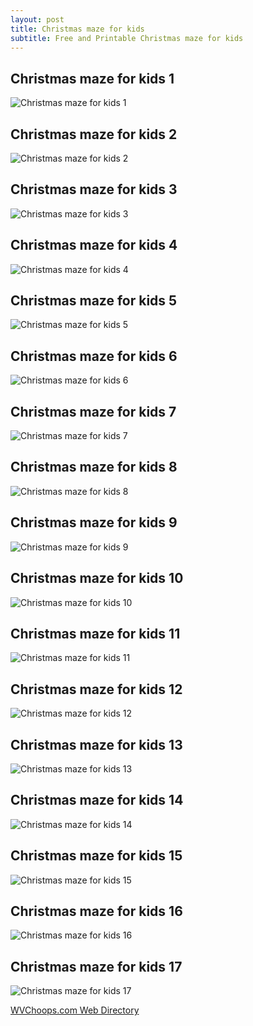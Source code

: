 ```yaml
---
layout: post
title: Christmas maze for kids
subtitle: Free and Printable Christmas maze for kids
---
```

## Christmas maze for kids 1
![Christmas maze for kids 1](https://hoanghabelle.github.io/images/christmas-maze-for-kids%20(1).jpg "Christmas maze for kids 1")

## Christmas maze for kids 2
![Christmas maze for kids 2](https://hoanghabelle.github.io/images/christmas-maze-for-kids%20(2).jpg "Christmas maze for kids 2")

## Christmas maze for kids 3
![Christmas maze for kids 3](https://hoanghabelle.github.io/images/christmas-maze-for-kids%20(3).jpg "Christmas maze for kids 3")

## Christmas maze for kids 4
![Christmas maze for kids 4](https://hoanghabelle.github.io/images/christmas-maze-for-kids%20(4).jpg "Christmas maze for kids 4")

## Christmas maze for kids 5
![Christmas maze for kids 5](https://hoanghabelle.github.io/images/christmas-maze-for-kids%20(5).jpg "Christmas maze for kids 5")

<script async src="//pagead2.googlesyndication.com/pagead/js/adsbygoogle.js"></script><ins class="adsbygoogle" style="display:block" data-ad-format="fluid" data-ad-layout-key="-8i+1w-dq+e9+ft" data-ad-client="ca-pub-6753140515841889" data-ad-slot="6190446671"></ins> <script> (adsbygoogle = window.adsbygoogle || []).push({}); </script>

## Christmas maze for kids 6
![Christmas maze for kids 6](https://hoanghabelle.github.io/images/christmas-maze-for-kids%20(6).jpg "Christmas maze for kids 6")

## Christmas maze for kids 7
![Christmas maze for kids 7](https://hoanghabelle.github.io/images/christmas-maze-for-kids%20(7).jpg "Christmas maze for kids 7")

## Christmas maze for kids 8
![Christmas maze for kids 8](https://hoanghabelle.github.io/images/christmas-maze-for-kids%20(8).jpg "Christmas maze for kids 8")

## Christmas maze for kids 9
![Christmas maze for kids 9](https://hoanghabelle.github.io/images/christmas-maze-for-kids%20(9).jpg "Christmas maze for kids 9")

## Christmas maze for kids 10
![Christmas maze for kids 10](https://hoanghabelle.github.io/images/christmas-maze-for-kids%20(10).jpg "Christmas maze for kids 10")

<script async src="//pagead2.googlesyndication.com/pagead/js/adsbygoogle.js"></script><ins class="adsbygoogle" style="display:block" data-ad-format="fluid" data-ad-layout-key="-8i+1w-dq+e9+ft" data-ad-client="ca-pub-6753140515841889" data-ad-slot="6190446671"></ins> <script> (adsbygoogle = window.adsbygoogle || []).push({}); </script>

## Christmas maze for kids 11
![Christmas maze for kids 11](https://hoanghabelle.github.io/images/christmas-maze-for-kids%20(11).jpg "Christmas maze for kids 11")

## Christmas maze for kids 12
![Christmas maze for kids 12](https://hoanghabelle.github.io/images/christmas-maze-for-kids%20(12).jpg "Christmas maze for kids 12")

## Christmas maze for kids 13
![Christmas maze for kids 13](https://hoanghabelle.github.io/images/christmas-maze-for-kids%20(13).jpg "Christmas maze for kids 13")

## Christmas maze for kids 14
![Christmas maze for kids 14](https://hoanghabelle.github.io/images/christmas-maze-for-kids%20(14).jpg "Christmas maze for kids 14")

## Christmas maze for kids 15
![Christmas maze for kids 15](https://hoanghabelle.github.io/images/christmas-maze-for-kids%20(15).jpg "Christmas maze for kids 15")

<script async src="//pagead2.googlesyndication.com/pagead/js/adsbygoogle.js"></script><ins class="adsbygoogle" style="display:block" data-ad-format="fluid" data-ad-layout-key="-8i+1w-dq+e9+ft" data-ad-client="ca-pub-6753140515841889" data-ad-slot="6190446671"></ins> <script> (adsbygoogle = window.adsbygoogle || []).push({}); </script>

## Christmas maze for kids 16
![Christmas maze for kids 16](https://hoanghabelle.github.io/images/christmas-maze-for-kids%20(16).jpg "Christmas maze for kids 16")

## Christmas maze for kids 17
![Christmas maze for kids 17](https://hoanghabelle.github.io/images/christmas-maze-for-kids%20(17).jpg "Christmas maze for kids 17")

<a href="http://www.wvchoops.com">WVChoops.com Web Directory</a>
